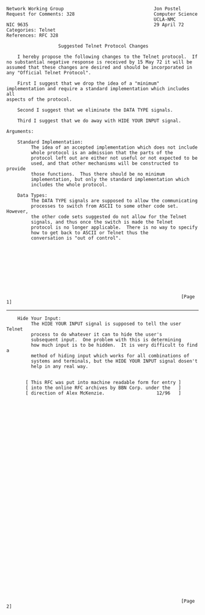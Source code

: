     Network Working Group                                 Jon Postel
    Request for Comments: 328                             Computer Science
                                                          UCLA-NMC
    NIC 9635                                              29 April 72
    Categories: Telnet
    References: RFC 328

                       Suggested Telnet Protocol Changes

        I hereby propose the following changes to the Telnet protocol.  If
    no substantial negative response is received by 15 May 72 it will be
    assumed that these changes are desired and should be incorporated in
    any "Official Telnet Protocol".

        First I suggest that we drop the idea of a "minimum"
    implementation and require a standard implementation which includes all
    aspects of the protocol.

        Second I suggest that we eliminate the DATA TYPE signals.

        Third I suggest that we do away with HIDE YOUR INPUT signal.

    Arguments:

        Standard Implementation:
             The idea of an accepted implementation which does not include
             whole protocol is an admission that the parts of the
             protocol left out are either not useful or not expected to be
             used, and that other mechanisms will be constructed to provide
             those functions.  Thus there should be no minimum
             implementation, but only the standard implementation which
             includes the whole protocol.

        Data Types:
             The DATA TYPE signals are supposed to allow the communicating
             processes to switch from ASCII to some other code set.  However,
             the other code sets suggested do not allow for the Telnet
             signals, and thus once the switch is made the Telnet
             protocol is no longer applicable.  There is no way to specify
             how to get back to ASCII or Telnet thus the
             conversation is "out of control".










                                                                    [Page 1]

------------------------------------------------------------------------

``` newpage
    Hide Your Input:
         The HIDE YOUR INPUT signal is supposed to tell the user Telnet
         process to do whatever it can to hide the user's
         subsequent input.  One problem with this is determining
         how much input is to be hidden.  It is very difficult to find a
         method of hiding input which works for all combinations of
         systems and terminals, but the HIDE YOUR INPUT signal dosen't
         help in any real way.


       [ This RFC was put into machine readable form for entry ]
       [ into the online RFC archives by BBN Corp. under the   ]
       [ direction of Alex McKenzie.                   12/96   ]






































                                                                [Page 2]
```
